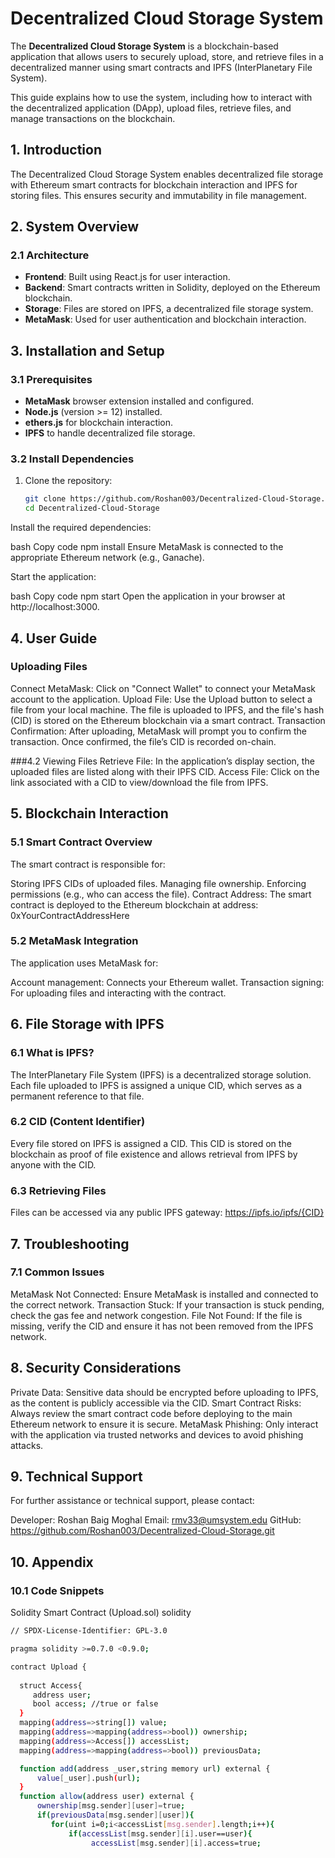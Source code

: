 # Decentralized Cloud Storage System

The **Decentralized Cloud Storage System** is a blockchain-based application that allows users to securely upload, store, and retrieve files in a decentralized manner using smart contracts and IPFS (InterPlanetary File System).

This guide explains how to use the system, including how to interact with the decentralized application (DApp), upload files, retrieve files, and manage transactions on the blockchain.

## 1. Introduction

The Decentralized Cloud Storage System enables decentralized file storage with Ethereum smart contracts for blockchain interaction and IPFS for storing files. This ensures security and immutability in file management.

## 2. System Overview

### 2.1 Architecture

- **Frontend**: Built using React.js for user interaction.
- **Backend**: Smart contracts written in Solidity, deployed on the Ethereum blockchain.
- **Storage**: Files are stored on IPFS, a decentralized file storage system.
- **MetaMask**: Used for user authentication and blockchain interaction.

## 3. Installation and Setup

### 3.1 Prerequisites

- **MetaMask** browser extension installed and configured.
- **Node.js** (version >= 12) installed.
- **ethers.js** for blockchain interaction.
- **IPFS** to handle decentralized file storage.

### 3.2 Install Dependencies

1. Clone the repository:
   ```bash
   git clone https://github.com/Roshan003/Decentralized-Cloud-Storage.git
   cd Decentralized-Cloud-Storage
Install the required dependencies:

bash
Copy code
npm install
Ensure MetaMask is connected to the appropriate Ethereum network (e.g., Ganache).

Start the application:

bash
Copy code
npm start
Open the application in your browser at http://localhost:3000.

## 4. User Guide

### Uploading Files
Connect MetaMask: Click on "Connect Wallet" to connect your MetaMask account to the application.
Upload File: Use the Upload button to select a file from your local machine. The file is uploaded to IPFS, and the file's hash (CID) is stored on the Ethereum blockchain via a smart contract.
Transaction Confirmation: After uploading, MetaMask will prompt you to confirm the transaction. Once confirmed, the file’s CID is recorded on-chain.

###4.2 Viewing Files
Retrieve File: In the application’s display section, the uploaded files are listed along with their IPFS CID.
Access File: Click on the link associated with a CID to view/download the file from IPFS.

## 5. Blockchain Interaction

### 5.1 Smart Contract Overview
The smart contract is responsible for:

Storing IPFS CIDs of uploaded files.
Managing file ownership.
Enforcing permissions (e.g., who can access the file).
Contract Address: The smart contract is deployed to the Ethereum blockchain at address:
0xYourContractAddressHere

### 5.2 MetaMask Integration
The application uses MetaMask for:

Account management: Connects your Ethereum wallet.
Transaction signing: For uploading files and interacting with the contract.

## 6. File Storage with IPFS
### 6.1 What is IPFS?
The InterPlanetary File System (IPFS) is a decentralized storage solution. Each file uploaded to IPFS is assigned a unique CID, which serves as a permanent reference to that file.

### 6.2 CID (Content Identifier)
Every file stored on IPFS is assigned a CID. This CID is stored on the blockchain as proof of file existence and allows retrieval from IPFS by anyone with the CID.

### 6.3 Retrieving Files
Files can be accessed via any public IPFS gateway:
https://ipfs.io/ipfs/{CID}

## 7. Troubleshooting
### 7.1 Common Issues
MetaMask Not Connected: Ensure MetaMask is installed and connected to the correct network.
Transaction Stuck: If your transaction is stuck pending, check the gas fee and network congestion.
File Not Found: If the file is missing, verify the CID and ensure it has not been removed from the IPFS network.
## 8. Security Considerations
Private Data: Sensitive data should be encrypted before uploading to IPFS, as the content is publicly accessible via the CID.
Smart Contract Risks: Always review the smart contract code before deploying to the main Ethereum network to ensure it is secure.
MetaMask Phishing: Only interact with the application via trusted networks and devices to avoid phishing attacks.
## 9. Technical Support
For further assistance or technical support, please contact:

Developer: Roshan Baig Moghal
Email: rmv33@umsystem.edu
GitHub: https://github.com/Roshan003/Decentralized-Cloud-Storage.git
## 10. Appendix
### 10.1 Code Snippets
Solidity Smart Contract (Upload.sol)
solidity
```bash
// SPDX-License-Identifier: GPL-3.0

pragma solidity >=0.7.0 <0.9.0;

contract Upload {
  
  struct Access{
     address user; 
     bool access; //true or false
  }
  mapping(address=>string[]) value;
  mapping(address=>mapping(address=>bool)) ownership;
  mapping(address=>Access[]) accessList;
  mapping(address=>mapping(address=>bool)) previousData;

  function add(address _user,string memory url) external {
      value[_user].push(url);
  }
  function allow(address user) external {
      ownership[msg.sender][user]=true; 
      if(previousData[msg.sender][user]){
         for(uint i=0;i<accessList[msg.sender].length;i++){
             if(accessList[msg.sender][i].user==user){
                  accessList[msg.sender][i].access=true; 
